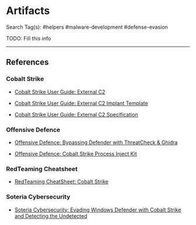 # Artifacts

Search Tag(s): #helpers #malware-development #defense-evasion

TODO: Fill this info

---
## References

### Cobalt Strike

- [Cobalt Strike User Guide: External C2](https://hstechdocs.helpsystems.com/manuals/cobaltstrike/current/userguide/content/topics/listener-infrastructure_external-c2.htm)

- [Cobalt Strike User Guide: External C2 Implant Template](https://hstechdocs.helpsystems.com/kbfiles/cobaltstrike/attachments/extc2example.c)

- [Cobalt Strike User Guide: External C2 Specification](https://hstechdocs.helpsystems.com/kbfiles/cobaltstrike/attachments/externalc2spec.pdf)

### Offensive Defence

- [Offensive Defence: Bypassing Defender with ThreatCheck & Ghidra](https://offensivedefence.co.uk/posts/threatcheck-ghidra/)

- [Offensive Defence: Cobalt Strike Process Inject Kit](https://offensivedefence.co.uk/posts/cs-process-inject-kit/)

### RedTeaming Cheatsheet

- [RedTeaming CheatSheet: Cobalt Strike](https://github.com/0xJs/RedTeaming_CheatSheet/blob/main/cobalt-strike.md)

### Soteria Cybersecurity

- [Soteria Cybersecurity: Evading Windows Defender with Cobalt Strike and Detecting the Undetected](https://blog.soteria.io/evading-windows-defender-with-cobalt-strike-and-detecting-the-undetected-5d41b566b347)